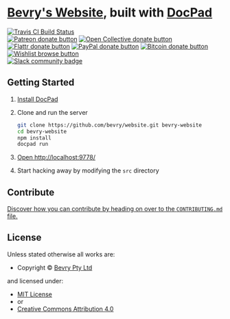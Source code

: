 # [Bevry's Website](http://bevry.me), built with [DocPad](http://docpad.org)

<!-- BADGES/ -->

<span class="badge-travisci"><a href="http://travis-ci.org/bevry/website" title="Check this project's build status on TravisCI"><img src="https://img.shields.io/travis/bevry/website/master.svg" alt="Travis CI Build Status" /></a></span>
<br class="badge-separator" />
<span class="badge-patreon"><a href="https://patreon.com/bevry" title="Donate to this project using Patreon"><img src="https://img.shields.io/badge/patreon-donate-yellow.svg" alt="Patreon donate button" /></a></span>
<span class="badge-opencollective"><a href="https://opencollective.com/bevry" title="Donate to this project using Open Collective"><img src="https://img.shields.io/badge/open%20collective-donate-yellow.svg" alt="Open Collective donate button" /></a></span>
<span class="badge-flattr"><a href="https://flattr.com/profile/balupton" title="Donate to this project using Flattr"><img src="https://img.shields.io/badge/flattr-donate-yellow.svg" alt="Flattr donate button" /></a></span>
<span class="badge-paypal"><a href="https://bevry.me/paypal" title="Donate to this project using Paypal"><img src="https://img.shields.io/badge/paypal-donate-yellow.svg" alt="PayPal donate button" /></a></span>
<span class="badge-bitcoin"><a href="https://bevry.me/bitcoin" title="Donate once-off to this project using Bitcoin"><img src="https://img.shields.io/badge/bitcoin-donate-yellow.svg" alt="Bitcoin donate button" /></a></span>
<span class="badge-wishlist"><a href="https://bevry.me/wishlist" title="Buy an item on our wishlist for us"><img src="https://img.shields.io/badge/wishlist-donate-yellow.svg" alt="Wishlist browse button" /></a></span>
<br class="badge-separator" />
<span class="badge-slackin"><a href="https://slack.bevry.me" title="Join this project's slack community"><img src="https://slack.bevry.me/badge.svg" alt="Slack community badge" /></a></span>

<!-- /BADGES -->


## Getting Started

1. [Install DocPad](http://docpad.org/install)

1. Clone and run the server

    ``` bash
    git clone https://github.com/bevry/website.git bevry-website
    cd bevry-website
    npm install
    docpad run
    ```

1. [Open http://localhost:9778/](http://localhost:9778/)

1. Start hacking away by modifying the `src` directory


<!-- CONTRIBUTE/ -->

<h2>Contribute</h2>

<a href="https://github.com/bevry/website/blob/master/CONTRIBUTING.md#files">Discover how you can contribute by heading on over to the <code>CONTRIBUTING.md</code> file.</a>

<!-- /CONTRIBUTE -->


<!-- LICENSE/ -->

<h2>License</h2>

Unless stated otherwise all works are:

<ul><li>Copyright &copy; <a href="http://bevry.me">Bevry Pty Ltd</a></li></ul>

and licensed under:

<ul><li><a href="http://spdx.org/licenses/MIT.html">MIT License</a></li>
<li>or</li>
<li><a href="http://spdx.org/licenses/CC-BY-4.0.html">Creative Commons Attribution 4.0</a></li></ul>

<!-- /LICENSE -->
